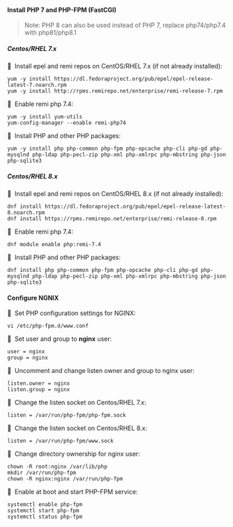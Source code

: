 #### Install PHP 7 and PHP-FPM (FastCGI)

>Note: PHP 8 can also be used instead of PHP 7, replace php74/php7.4 with php81/php8.1

##### Centos/RHEL 7.x

🔴 &nbsp;Install epel and remi repos on CentOS/RHEL 7.x (if not already installed):
```
yum -y install https://dl.fedoraproject.org/pub/epel/epel-release-latest-7.noarch.rpm
yum -y install http://rpms.remirepo.net/enterprise/remi-release-7.rpm
```

🔴 &nbsp;Enable remi php 7.4:
```
yum -y install yum-utils
yum-config-manager --enable remi-php74
```

🔴 &nbsp;Install PHP and other PHP packages:
```
yum -y install php php-common php-fpm php-opcache php-cli php-gd php-mysqlnd php-ldap php-pecl-zip php-xml php-xmlrpc php-mbstring php-json php-sqlite3
```

##### Centos/RHEL 8.x

🔴 &nbsp;Install epel and remi repos on CentOS/RHEL 8.x (if not already installed):
```
dnf install https://dl.fedoraproject.org/pub/epel/epel-release-latest-8.noarch.rpm
dnf install https://rpms.remirepo.net/enterprise/remi-release-8.rpm
```

🔴 &nbsp;Enable remi php 7.4:
```
dnf module enable php:remi-7.4
```

🔴 &nbsp;Install PHP and other PHP packages:
```
dnf install php php-common php-fpm php-opcache php-cli php-gd php-mysqlnd php-ldap php-pecl-zip php-xml php-xmlrpc php-mbstring php-json php-sqlite3
```

#### Configure NGNIX

🔴 &nbsp;Set PHP configuration settings for NGINX:
```
vi /etc/php-fpm.d/www.conf
```

🔴 &nbsp;Set user and group to **nginx** user:
```
user = nginx
group = nginx
```

🔴 &nbsp;Uncomment and change listen owner and group to nginx user:
```
listen.owner = nginx
listen.group = nginx
```

🔴 &nbsp;Change the listen socket on Centos/RHEL 7.x:
```
listen = /var/run/php-fpm/php-fpm.sock
```

🔴 &nbsp;Change the listen socket on Centos/RHEL 8.x:
```
listen = /var/run/php-fpm/www.sock
```

🔴 &nbsp;Change directory ownership for nginx user:
```
chown -R root:nginx /var/lib/php
mkdir /var/run/php-fpm
chown -R nginx:nginx /var/run/php-fpm
```

🔴 &nbsp;Enable at boot and start PHP-FPM service:
```
systemctl enable php-fpm
systemctl start php-fpm
systemctl status php-fpm
```
